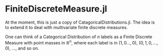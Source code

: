 # FiniteDiscreteMeasure.jl

At the moment, this is just a copy of
CatagoricalDistributions.jl. The idea
is to extend it to deal with
multivariate finite discrete measures.

One can think of a Categorical Distribution
of $n$ labels as a Finite Discrete Measure
with point masses in $\mathbb R^n$, where
each label is in $(1,0...,0)$, $(0,1,0,...,0)$, ...,
and so on.

